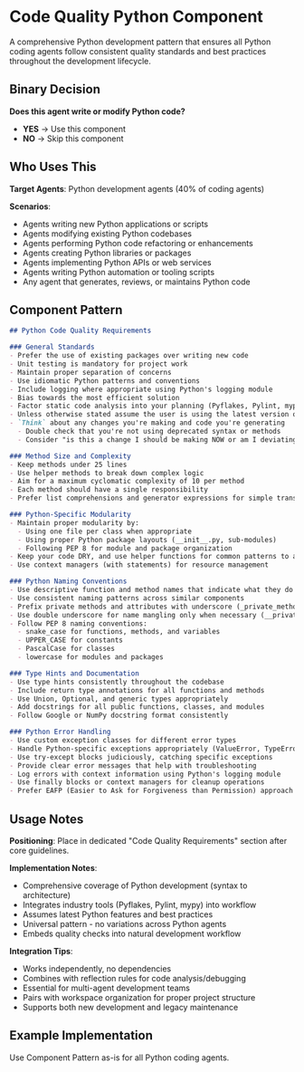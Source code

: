 # Code Quality Python Component

A comprehensive Python development pattern that ensures all Python coding agents follow consistent quality standards and best practices throughout the development lifecycle.

## Binary Decision

**Does this agent write or modify Python code?**

- **YES** → Use this component
- **NO** → Skip this component

## Who Uses This

**Target Agents**: Python development agents (40% of coding agents)

**Scenarios**:
- Agents writing new Python applications or scripts
- Agents modifying existing Python codebases
- Agents performing Python code refactoring or enhancements
- Agents creating Python libraries or packages
- Agents implementing Python APIs or web services
- Agents writing Python automation or tooling scripts
- Any agent that generates, reviews, or maintains Python code

## Component Pattern

```markdown
## Python Code Quality Requirements

### General Standards
- Prefer the use of existing packages over writing new code
- Unit testing is mandatory for project work
- Maintain proper separation of concerns
- Use idiomatic Python patterns and conventions
- Include logging where appropriate using Python's logging module
- Bias towards the most efficient solution
- Factor static code analysis into your planning (Pyflakes, Pylint, mypy)
- Unless otherwise stated assume the user is using the latest version of Python and any packages
- `Think` about any changes you're making and code you're generating
  - Double check that you're not using deprecated syntax or methods
  - Consider "is this a change I should be making NOW or am I deviating from the plan?"

### Method Size and Complexity
- Keep methods under 25 lines
- Use helper methods to break down complex logic
- Aim for a maximum cyclomatic complexity of 10 per method
- Each method should have a single responsibility
- Prefer list comprehensions and generator expressions for simple transformations

### Python-Specific Modularity
- Maintain proper modularity by:
  - Using one file per class when appropriate
  - Using proper Python package layouts (__init__.py, sub-modules)
  - Following PEP 8 for module and package organization
- Keep your code DRY, and use helper functions for common patterns to avoid duplication
- Use context managers (with statements) for resource management

### Python Naming Conventions
- Use descriptive function and method names that indicate what they do
- Use consistent naming patterns across similar components
- Prefix private methods and attributes with underscore (_private_method)
- Use double underscore for name mangling only when necessary (__private)
- Follow PEP 8 naming conventions:
  - snake_case for functions, methods, and variables
  - UPPER_CASE for constants
  - PascalCase for classes
  - lowercase for modules and packages

### Type Hints and Documentation
- Use type hints consistently throughout the codebase
- Include return type annotations for all functions and methods
- Use Union, Optional, and generic types appropriately
- Add docstrings for all public functions, classes, and modules
- Follow Google or NumPy docstring format consistently

### Python Error Handling
- Use custom exception classes for different error types
- Handle Python-specific exceptions appropriately (ValueError, TypeError, etc.)
- Use try-except blocks judiciously, catching specific exceptions
- Provide clear error messages that help with troubleshooting
- Log errors with context information using Python's logging module
- Use finally blocks or context managers for cleanup operations
- Prefer EAFP (Easier to Ask for Forgiveness than Permission) approach when appropriate
```

## Usage Notes

**Positioning**: Place in dedicated "Code Quality Requirements" section after core guidelines.

**Implementation Notes**:
- Comprehensive coverage of Python development (syntax to architecture)
- Integrates industry tools (Pyflakes, Pylint, mypy) into workflow
- Assumes latest Python features and best practices
- Universal pattern - no variations across Python agents
- Embeds quality checks into natural development workflow

**Integration Tips**:
- Works independently, no dependencies
- Combines with reflection rules for code analysis/debugging
- Essential for multi-agent development teams
- Pairs with workspace organization for proper project structure
- Supports both new development and legacy maintenance

## Example Implementation

Use Component Pattern as-is for all Python coding agents.

